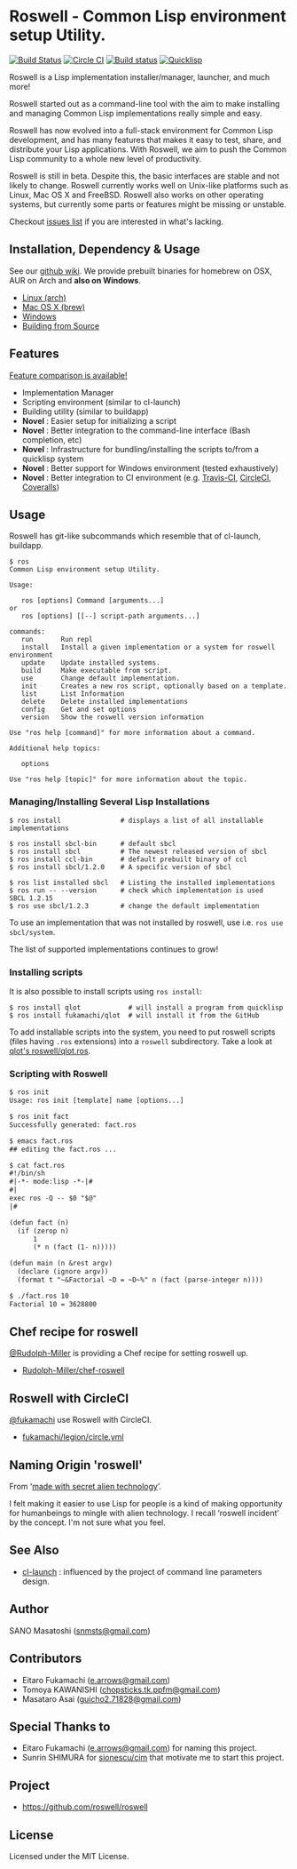 # Roswell - Common Lisp environment setup Utility.

[![Build Status](https://travis-ci.org/roswell/roswell.svg?branch=master)](https://travis-ci.org/roswell/roswell)
[![Circle CI](https://circleci.com/gh/roswell/roswell/tree/master.svg?style=svg)](https://circleci.com/gh/roswell/roswell/tree/master)
[![Build status](https://ci.appveyor.com/api/projects/status/7jq0392ffqb4i3yn?svg=true)](https://ci.appveyor.com/project/snmsts/roswell-en89n)
[![Quicklisp](http://quickdocs.org/badge/roswell.svg)](http://quickdocs.org/roswell/)

Roswell is a Lisp implementation installer/manager, launcher, and much more!

Roswell started out as a command-line tool with the aim to make installing and managing Common Lisp implementations really simple and easy.

Roswell has now evolved into a full-stack environment for Common Lisp development, and has many features that makes it easy to test, share, and distribute your Lisp applications.
With Roswell, we aim to push the Common Lisp community to a whole new level of productivity.

Roswell is still in beta. Despite this, the basic interfaces are stable and not likely to change. Roswell currently works well on Unix-like platforms such as Linux, Mac OS X and FreeBSD.
Roswell also works on other operating systems, but currently some parts or features might be missing or unstable.

Checkout [issues list](https://github.com/roswell/roswell/issues) if you are interested in what's lacking.

## Installation, Dependency & Usage

See our [github wiki](https://github.com/roswell/roswell/wiki).
We provide prebuilt binaries for homebrew on OSX, AUR on Arch and **also on Windows**.
* [Linux (arch)](https://github.com/roswell/roswell/wiki/Installation#linux)
* [Mac OS X (brew)](https://github.com/roswell/roswell/wiki/Installation#mac-os-x--homebrew)
* [Windows](https://github.com/roswell/roswell/wiki/Installation#windows)
* [Building from Source](https://github.com/roswell/roswell/wiki/Installation#building-from-source)

## Features

[Feature comparison is available!](https://github.com/roswell/roswell/wiki/How-is-Roswell-different)

* Implementation Manager
* Scripting environment (similar to cl-launch)
* Building utility (similar to buildapp)
* **Novel** : Easier setup for initializing a script
* **Novel** : Better integration to the command-line interface (Bash completion, etc)
* **Novel** : Infrastructure for bundling/installing the scripts to/from a quicklisp system
* **Novel** : Better support for Windows environment (tested exhaustively)
* **Novel** : Better integration to CI environment (e.g. [Travis-CI](https://github.com/roswell/roswell/wiki/Travis-CI), [CircleCI](https://github.com/roswell/roswell/wiki/Circle-CI), [Coveralls](https://github.com/roswell/roswell/wiki/Coveralls))

## Usage

Roswell has git-like subcommands which resemble that of cl-launch, buildapp.

```
$ ros
Common Lisp environment setup Utility.

Usage:

   ros [options] Command [arguments...]
or
   ros [options] [[--] script-path arguments...]

commands:
   run       Run repl
   install   Install a given implementation or a system for roswell environment
   update    Update installed systems.
   build     Make executable from script.
   use       Change default implementation.
   init      Creates a new ros script, optionally based on a template.
   list      List Information
   delete    Delete installed implementations
   config    Get and set options
   version   Show the roswell version information

Use "ros help [command]" for more information about a command.

Additional help topics:

   options

Use "ros help [topic]" for more information about the topic.
```

### Managing/Installing Several Lisp Installations

    $ ros install               # displays a list of all installable implementations
    
    $ ros install sbcl-bin      # default sbcl
    $ ros install sbcl          # The newest released version of sbcl
    $ ros install ccl-bin       # default prebuilt binary of ccl
    $ ros install sbcl/1.2.0    # A specific version of sbcl
    
    $ ros list installed sbcl   # Listing the installed implementations
    $ ros run -- --version      # check which implementation is used
    SBCL 1.2.15
    $ ros use sbcl/1.2.3        # change the default implementation

To use an implementation that was not installed by roswell, use i.e. `ros use sbcl/system`.

The list of supported implementations continues to grow!

### Installing scripts

It is also possible to install scripts using `ros install`:

    $ ros install qlot            # will install a program from quicklisp
    $ ros install fukamachi/qlot  # will install it from the GitHub

To add installable scripts into the system, you need to put roswell
scripts (files having `.ros` extensions) into a `roswell` subdirectory.
Take a look at [qlot's roswell/qlot.ros](https://github.com/fukamachi/qlot/tree/master/roswell).


### Scripting with Roswell

```diff
$ ros init
Usage: ros init [template] name [options...]

$ ros init fact
Successfully generated: fact.ros

$ emacs fact.ros
## editing the fact.ros ...

$ cat fact.ros
#!/bin/sh
#|-*- mode:lisp -*-|#
#|
exec ros -Q -- $0 "$@"
|#

(defun fact (n)
  (if (zerop n)
      1
      (* n (fact (1- n)))))

(defun main (n &rest argv)
  (declare (ignore argv))
  (format t "~&Factorial ~D = ~D~%" n (fact (parse-integer n))))

$ ./fact.ros 10
Factorial 10 = 3628800
```

## Chef recipe for roswell

[@Rudolph-Miller](https://github.com/Rudolph-Miller) is providing a Chef recipe for setting roswell up.

- [Rudolph-Miller/chef-roswell](https://github.com/Rudolph-Miller/chef-roswell)

## Roswell with CircleCI

[@fukamachi](https://github.com/fukamachi) use Roswell with CircleCI.

- [fukamachi/legion/circle.yml](https://github.com/fukamachi/legion/blob/master/circle.yml)

## Naming Origin 'roswell'
From &lsquo;[made with secret alien technology](http://www.lisperati.com/logo.html)&rsquo;.

I felt making it easier to use Lisp for people is a kind of making opportunity for humanbeings to mingle with alien technology. I recall &lsquo;roswell incident&rsquo; by the concept. I'm not sure what you feel.

## See Also
+ [cl-launch](http://cliki.net/cl-launch) : influenced by the project of command line parameters design.

## Author
SANO Masatoshi (snmsts@gmail.com)

## Contributors
 * Eitaro Fukamachi (e.arrows@gmail.com)
 * Tomoya KAWANISHI (chopsticks.tk.ppfm@gmail.com)
 * Masataro Asai (guicho2.71828@gmail.com)

## Special Thanks to
 * Eitaro Fukamachi (e.arrows@gmail.com) for naming this project.
 * Sunrin SHIMURA for [sionescu/cim](https://github.com/sionescu/CIM) that motivate me to start this project.

## Project
 * https://github.com/roswell/roswell

## License
Licensed under the MIT License.
